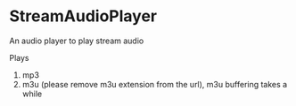 # StreamAudioPlayer
An audio player to play stream audio

Plays
1. mp3
2. m3u (please remove m3u extension from the url), m3u buffering takes a while
